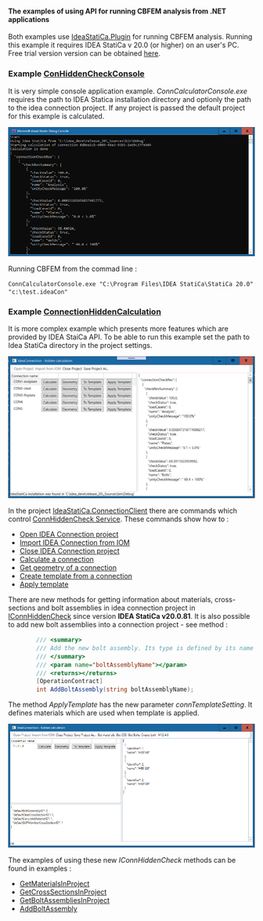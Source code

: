 #### The examples of using API for running CBFEM analysis from .NET applications

Both examples use [IdeaStatiCa.Plugin](https://github.com/idea-statica/ideastatica-plugin) for running CBFEM analysis. Running this example it requires IDEA StatiCa v 20.0 (or higher) on an user's PC. Free trial version version can be obtained [here](https://www.ideastatica.com/free-trial).

### Example [ConHiddenCheckConsole](https://github.com/idea-statica/iom-examples/tree/master/ConnCalcExamples/ConHiddenCheckConsole)
It is very simple console application example. *ConnCalculatorConsole.exe* requires the path to IDEA Statica installation directory and optionly the path to the idea connection project. If any project is passed the default 
project for this example is calculated.

![ConnectionHiddenCalculation](https://github.com/idea-statica/iom-examples/blob/gh-pages/iom-steel-connections/Images/hidden-check-console.PNG?raw=true)

Running CBFEM from the commad line :

```
ConnCalculatorConsole.exe "C:\Program Files\IDEA StatiCa\StatiCa 20.0" "c:\test.ideaCon"
```

### Example [ConnectionHiddenCalculation](https://github.com/idea-statica/iom-examples/tree/master/ConnCalcExamples/ConnectionHiddenCalculation)

It is more complex example which presents more features which are provided by IDEA StaiCa API. To be able to run this example set the path to Idea StatiCa directory in the project settings.

![ConnectionHiddenCalculation](https://github.com/idea-statica/iom-examples/blob/gh-pages/iom-steel-connections/Images/conn-hidden-calculation.PNG?raw=true)

In the project [IdeaStatiCa.ConnectionClient](https://github.com/idea-statica/iom-examples/tree/master/ConnCalcExamples/IdeaStatiCa.ConnectionClient) there are commands which control [ConnHiddenCheck Service](https://github.com/idea-statica/ideastatica-plugin/blob/master/IdeaStatiCa.Plugin/IConnHiddenCheck.cs). These commands show how to  :

* [Open IDEA Connection project](https://github.com/idea-statica/iom-examples/blob/master/ConnCalcExamples/IdeaStatiCa.ConnectionClient/ConHiddenCalcCommands/OpenProjectCommand.cs)
* [Import IDEA Connection from IOM](https://github.com/idea-statica/iom-examples/blob/master/ConnCalcExamples/IdeaStatiCa.ConnectionClient/ConHiddenCalcCommands/ImportIOMCommand.cs)
* [Close IDEA Connection project](https://github.com/idea-statica/iom-examples/blob/master/ConnCalcExamples/IdeaStatiCa.ConnectionClient/ConHiddenCalcCommands/CloseProjectCommand.cs)
* [Calculate a connection](https://github.com/idea-statica/iom-examples/blob/master/ConnCalcExamples/IdeaStatiCa.ConnectionClient/ConHiddenCalcCommands/CalculateConnectionCommand.cs)
* [Get geometry of a connection](https://github.com/idea-statica/iom-examples/blob/master/ConnCalcExamples/IdeaStatiCa.ConnectionClient/ConHiddenCalcCommands/ConnectionGeometryCommand.cs)
* [Create template from a connection](https://github.com/idea-statica/iom-examples/blob/master/ConnCalcExamples/IdeaStatiCa.ConnectionClient/ConHiddenCalcCommands/ConnectionToTemplateCommand.cs)
* [Apply template](https://github.com/idea-statica/iom-examples/blob/master/ConnCalcExamples/IdeaStatiCa.ConnectionClient/ConHiddenCalcCommands/ApplyTemplateCommand.cs)

There are new methods for getting information about materials, cross-sections and bolt assemblies in idea connection project in [IConnHiddenCheck](https://github.com/idea-statica/ideastatica-plugin/blob/master/IdeaStatiCa.Plugin/IConnHiddenCheck.cs) since version **IDEA StatiCa v20.0.81**. It is also possible to add new bolt assemblies into a connection project - see method :

```C#
		/// <summary>
		/// Add the new bolt assembly. Its type is defined by its name (e.g. 'M12 4.6')
		/// </summary>
		/// <param name="boltAssemblyName"></param>
		/// <returns></returns>
		[OperationContract]
		int AddBoltAssembly(string boltAssemblyName);
```        

The method *ApplyTemplate* has the new parameter *connTemplateSetting*. It defines materials which are used when template is applied. 

![Get materials from project](https://github.com/idea-statica/iom-examples/blob/gh-pages/iom-steel-connections/Images/hidden-check-get_material.png?raw=true)

The examples of using these new *IConnHiddenCheck* methods can be found in examples :

* [GetMaterialsInProject](https://github.com/idea-statica/iom-examples/blob/master/ConnCalcExamples/IdeaStatiCa.ConnectionClient/ConHiddenCalcCommands/GetMaterialsCommand.cs)
* [GetCrossSectionsInProject](https://github.com/idea-statica/iom-examples/blob/master/ConnCalcExamples/IdeaStatiCa.ConnectionClient/ConHiddenCalcCommands/GetCrossSectionsCommand.cs)
* [GetBoltAssembliesInProject](https://github.com/idea-statica/iom-examples/blob/master/ConnCalcExamples/IdeaStatiCa.ConnectionClient/ConHiddenCalcCommands/GetBoltAssembliesCommand.cs)
* [AddBoltAssembly](https://github.com/idea-statica/iom-examples/blob/master/ConnCalcExamples/IdeaStatiCa.ConnectionClient/ConHiddenCalcCommands/CreateBoltAssemblyCommand.cs)




